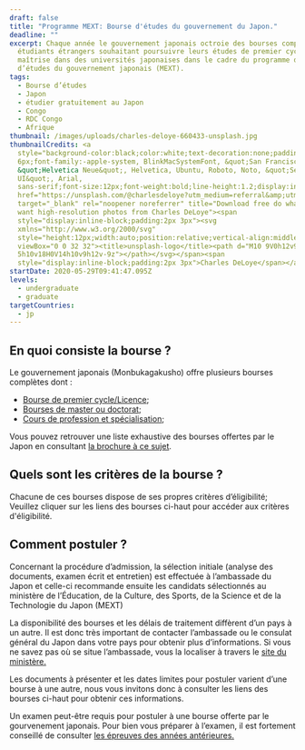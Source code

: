 ```yaml
---
draft: false
title: "Programme MEXT: Bourse d'études du gouvernement du Japon."
deadline: ""
excerpt: Chaque année le gouvernement japonais octroie des bourses complètes aux
  étudiants étrangers souhaitant poursuivre leurs études de premier cycle ou de
  maîtrise dans des universités japonaises dans le cadre du programme de bourses
  d’études du gouvernement japonais (MEXT).
tags:
  - Bourse d’études
  - Japon
  - étudier gratuitement au Japon
  - Congo
  - RDC Congo
  - Afrique
thumbnail: /images/uploads/charles-deloye-660433-unsplash.jpg
thumbnailCredits: <a
  style="background-color:black;color:white;text-decoration:none;padding:4px
  6px;font-family:-apple-system, BlinkMacSystemFont, &quot;San Francisco&quot;,
  &quot;Helvetica Neue&quot;, Helvetica, Ubuntu, Roboto, Noto, &quot;Segoe
  UI&quot;, Arial,
  sans-serif;font-size:12px;font-weight:bold;line-height:1.2;display:inline-block;border-radius:3px"
  href="https://unsplash.com/@charlesdeloye?utm_medium=referral&amp;utm_campaign=photographer-credit&amp;utm_content=creditBadge"
  target="_blank" rel="noopener noreferrer" title="Download free do whatever you
  want high-resolution photos from Charles DeLoye"><span
  style="display:inline-block;padding:2px 3px"><svg
  xmlns="http://www.w3.org/2000/svg"
  style="height:12px;width:auto;position:relative;vertical-align:middle;top:-2px;fill:white"
  viewBox="0 0 32 32"><title>unsplash-logo</title><path d="M10 9V0h12v9H10zm12
  5h10v18H0V14h10v9h12v-9z"></path></svg></span><span
  style="display:inline-block;padding:2px 3px">Charles DeLoye</span></a>
startDate: 2020-05-29T09:41:47.095Z
levels:
  - undergraduate
  - graduate
targetCountries:
  - jp
---
```

## En quoi consiste la bourse ?

Le gouvernement japonais (Monbukagakusho) offre plusieurs bourses complètes dont :

* [Bourse de premier cycle/Licence](/bourses/bourse-du-gouvernement-japonais-pour-le-1er-cycle);
* [Bourses de master ou doctorat](/bourses/bourse-du-gouvernement-japonais-pour-le-cycle-superieur);
* [Cours de profession et spécialisation](/bourses/bourse-du-gouvernement-japonais-pour-formation-specialisee);

Vous pouvez retrouver une liste exhaustive des bourses offertes par le Japon en consultant <a href="https://www.jasso.go.jp/en/study_j/scholarships/brochure.html" target="_blank" rel="noreferrer noopener">la brochure à ce sujet</a>.


## Quels sont les critères de la bourse ?

Chacune de ces bourses dispose de ses propres critères d’éligibilité; Veuillez cliquer sur les liens des bourses ci-haut pour accéder aux critères d'éligibilité.

## Comment postuler ?

Concernant la procédure d’admission, la sélection initiale (analyse des documents, examen écrit et entretien) est effectuée à l’ambassade du Japon et celle-ci recommande ensuite les candidats sélectionnés au ministère de l’Éducation, de la Culture, des Sports, de la Science et de la Technologie du Japon (MEXT)

La disponibilité des bourses et les délais de traitement diffèrent d’un pays à un autre. Il est donc très important de contacter l’ambassade ou le consulat général du Japon dans votre pays pour obtenir plus d’informations. Si vous ne savez pas où se situe l’ambassade, vous la localiser à travers le <a href="https://www.mofa.go.jp/about/emb_cons/mofaserv.html" target="_blank" rel="noopener noreferrer">site du ministère.</a>

Les documents à présenter et les dates limites pour postuler varient d’une bourse à une autre, nous vous invitons donc à consulter les liens des bourses ci-haut pour obtenir ces informations.

Un examen peut-être requis pour postuler à une bourse offerte par le gourvenement japonais. Pour bien vous préparer à l’examen, il est fortement conseillé de consulter <a href="https://www.studyinjapan.go.jp/en/planning/scholarship/application/examination/index.html" target="_blank" rel="noopener noreferrer">les épreuves des années antérieures.</a>
